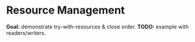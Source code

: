 # Resource Management

**Goal:** demonstrate try-with-resources & close order.
**TODO:** example with readers/writers.
